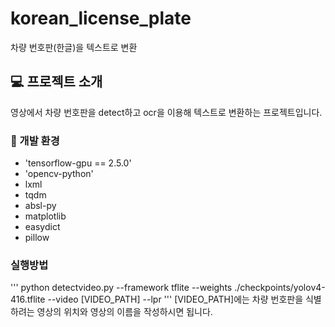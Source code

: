 # korean_license_plate
차량 번호판(한글)을 텍스트로 변환

## 💻 프로젝트 소개
영상에서 차량 번호판을 detect하고 ocr을 이용해 텍스트로 변환하는 프로젝트입니다.
<br>

### 🔗 개발 환경
- 'tensorflow-gpu == 2.5.0'
- 'opencv-python'
- lxml
- tqdm
- absl-py
- matplotlib
- easydict
- pillow

### 실행방법
'''
python detectvideo.py --framework tflite --weights ./checkpoints/yolov4-416.tflite --video [VIDEO_PATH] --lpr
'''
[VIDEO_PATH]에는 차량 번호판을 식별하려는 영상의 위치와 영상의 이름을 작성하시면 됩니다.
